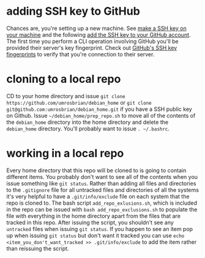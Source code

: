 # adding SSH key to GitHub

Chances are, you're setting up a new machine.  See 
[make a SSH key on your machine](https://imgexch.com/web/computer/git.php#make-a-ssh-key-on-your-machine) and the 
following
[add the SSH key to your GitHub account](https://imgexch.com/web/computer/git.php#add-the-ssh-key-to-your-github-account).
The first time you perform a CLI operation involving GitHub you'll be provided their server's key fingerprint.  Check 
out [GitHub's SSH key fingerprints](https://docs.github.com/en/authentication/keeping-your-account-and-data-secure/githubs-ssh-key-fingerprints) 
to verify that you're connection to their server.

# cloning to a local repo

CD to your home directory and issue `git clone https://github.com/umrosbrian/debian_home` or `git clone git@github.com:umrosbrian/debian_home.git` if you have a SSH public key on Github.  Issue `~/debian_home/prep_repo.sh` to move all of the contents of the `debian_home` directory into the home directory and delete the `debian_home` directory.  You'll probably want to issue `. ~/.bashrc`.

# working in a local repo

Every home directory that this repo will be cloned to is going to contain different items.  You probably don't want to see all of the contents when you issue something like `git status`.  Rather than adding all files and directories to the `.gitignore` file for all untracked files and directories of all the systems it's very helpful to have a `.git/info/exclude` file on each system that the repo is cloned to.  The bash script `add_repo_exlusions.sh`, which is included in the repo can be issued with `bash add_repo_exclusions.sh` to populate the file with everything in the home directory apart from the files that are tracked in this repo.  After issuing the script, you shouldn't see any `untracked` files when issuing `git status`.  If you happen to see an item pop up when issuing `git status` but don't want it tracked you can use `echo <item_you_don't_want_tracked >> .git/info/exclude` to add the item rather than reissuing the script.

